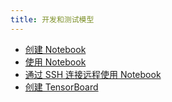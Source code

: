 ```yaml
---
title: 开发和测试模型
---
```


* [创建 Notebook](./create-notebook.md)
* [使用 Notebook](./use-notebook.md)
* [通过 SSH 连接远程使用 Notebook](./use-notebook-remotely-via-ssh-connection.md)
* [创建 TensorBoard](./create-tensorboard.md)
